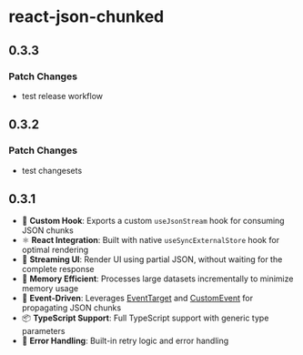 # react-json-chunked

## 0.3.3

### Patch Changes

- test release workflow

## 0.3.2

### Patch Changes

- test changesets

## 0.3.1

- 🎣 **Custom Hook**: Exports a custom `useJsonStream` hook for consuming JSON chunks
- ⚛️ **React Integration**: Built with native `useSyncExternalStore` hook for optimal rendering
- 🎨 **Streaming UI**: Render UI using partial JSON, without waiting for the complete response
- 🧠 **Memory Efficient**: Processes large datasets incrementally to minimize memory usage
- 🎯 **Event-Driven**: Leverages [EventTarget](https://developer.mozilla.org/en-US/docs/Web/API/EventTarget) and [CustomEvent](https://developer.mozilla.org/en-US/docs/Web/API/CustomEvent/CustomEvent) for propagating JSON chunks
- 📦 **TypeScript Support**: Full TypeScript support with generic type parameters
- 🔄 **Error Handling**: Built-in retry logic and error handling
